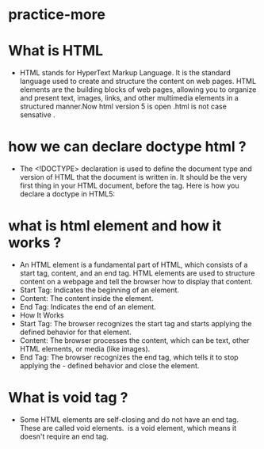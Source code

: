 # practice-more
# What is HTML 
- HTML stands for HyperText Markup Language. It is the standard language used to create and structure the content on web pages. HTML elements are the building blocks of web pages, allowing you to organize and present text, images, links, and other multimedia elements in a structured manner.Now html version 5 is open .html is not case sensative .
# how  we can  declare doctype html ?
- The <!DOCTYPE> declaration is used to define the document type and version of HTML that the document is written in. It should be the very first thing in your HTML document, before the <html> tag. Here is how you declare a doctype in HTML5:
# what is html element and how it works ?
- An HTML element is a fundamental part of HTML, which consists of a start tag, content, and an end tag. HTML elements are used to structure content on a webpage and tell the browser how to display that content.
- Start Tag: Indicates the beginning of an element.
- Content: The content inside the element.
- End Tag: Indicates the end of an element.
- How It Works
- Start Tag: The browser recognizes the start tag and starts applying the defined behavior for that element.
- Content: The browser processes the content, which can be text, other HTML elements, or media (like images).
- End Tag: The browser recognizes the end tag, which tells it to stop applying the - defined behavior and close the element.
#  What is void tag ?
- Some HTML elements are self-closing and do not have an end tag. These are called void elements. <img> is a void element, which means it doesn't require an end tag.